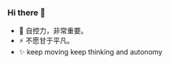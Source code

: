 ### Hi there 👋

- 🌰 自控力，非常重要。
- ⚡ 不愿甘于平凡。
- ✨ keep moving keep thinking and autonomy


<!--
**AcoWaves/AcoWaves** is a ✨ _special_ ✨ repository because its `README.md` (this file) appears on your GitHub profile.

Here are some ideas to get you started:

- 🔭 I’m currently working on ...
- 🌱 I’m currently learning ...
- 👯 I’m looking to collaborate on ...
- 🤔 I’m looking for help with ...
- 💬 Ask me about ...
- 📫 How to reach me: ...
- 😄 Pronouns: ...
-->

